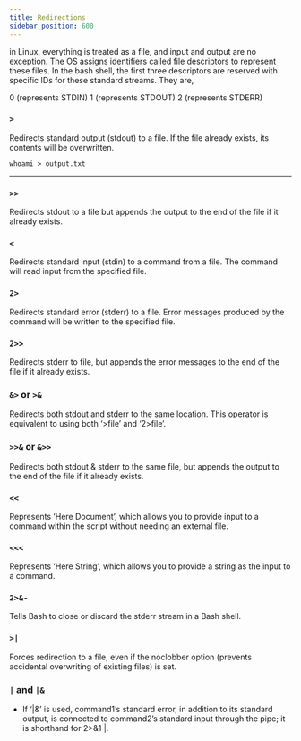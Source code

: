 ```yaml
---
title: Redirections
sidebar_position: 600
---
```


in Linux, everything is treated as a file, and input and output are no exception. The OS assigns identifiers called file descriptors to represent these files. In the bash shell, the first three descriptors are reserved with specific IDs for these standard streams. They are,

0 (represents STDIN)
1 (represents STDOUT)
2 (represents STDERR)


### `>`

Redirects standard output (stdout) to a file. If the file already exists, its contents will be overwritten.

```shell
whoami > output.txt
```
---

### `>>` 

Redirects stdout to a file but appends the output to the end of the file if it already exists.

### `<`

Redirects standard input (stdin) to a command from a file. The command will read input from the specified file.

### `2>` 

Redirects standard error (stderr) to a file. Error messages produced by the command will be written to the specified file.

### `2>>`

Redirects stderr to file, but appends the error messages to the end of the file if it already exists.

### `&>` or `>&`

Redirects both stdout and stderr to the same location. This operator is equivalent to using both ‘>file’ and ‘2>file’.

### `>>&` or `&>>`

Redirects both stdout & stderr to the same file, but appends the output to the end of the file if it already exists.

### `<<`

Represents ‘Here Document’, which allows you to provide input to a command within the script without needing an external file.

### `<<<`

Represents ‘Here String’, which allows you to provide a string as the input to a command.


### `2>&-`

Tells Bash to close or discard the stderr stream in a Bash shell.


### `>|`

Forces redirection to a file, even if the noclobber option (prevents accidental overwriting of existing files) is set.

### `|` and `|&`

- If ‘|&’ is used, command1’s standard error, in addition to its standard output, is connected to command2’s standard input through the pipe; it is shorthand for 2>&1 |.
